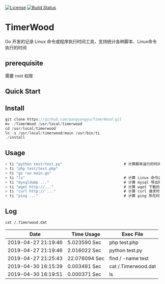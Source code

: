 [![License](https://img.shields.io/badge/license-Apache%202-green.svg)](https://www.apache.org/licenses/LICENSE-2.0)
[![Build Status](https://travis-ci.org/xialonghua/kotmvp.svg?branch=master)](https://travis-ci.org/xialonghua/kotmvp) 

# TimerWood
Go 开发的记录 Linux 命令或程序执行时间工具，支持统计各种脚本、Linux命令执行的时间

## prerequisite
需要 root 权限

## Quick Start
## Install
```go
git clone https://github.com/panguangyu/TimerWood.git
mv ./TimerWood /usr/local/timerwood
cd /usr/local/timerwood
ln -s /usr/local/timerwood/main /usr/bin/ti
./install
```

## Usage
```go
> ti "python test/test.py"                            # 计算脚本运行的时间
> ti "php test/test.php"
> ti "go run main.go"
> ti "ls"                                             # 计算 Linux 命令运行的时间
> ti "mysqldump ..."                                  # 计算 mysql 导出时间
> ti "wget http://..."                                # 计算 wget 下载的时间
> ti "curl http:// ..."                               # 计算 curl 请求时间
> ti "ping ..."                                       # 计算 ping 所花时间
```

## Log
```
cat /.Timerwood.dat
```

 Date  | Time Usage  | Exec File
 ---- | ----- | ------  
2019-04-27 21:19:46  | 5.023590 Sec | php test.php
2019-04-27 21:19:46  | 2.016022 Sec | python test.py
2019-04-27 21:25:43  | 22.076094 Sec | find / -name test
2019-04-30 16:15:39  | 0.003491 Sec | cat /.Timerwood.dat
2019-04-30 16:19:51  | 0.000371 Sec | ls
